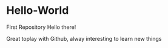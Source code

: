 # Hello-World
First Repository
 Hello there!
 
 Great toplay with Github, alway interesting to learn new things
 
